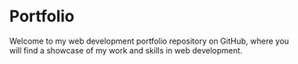 # Portfolio
Welcome to my web development portfolio repository on GitHub, where you will find a showcase of my work and skills in web development.
